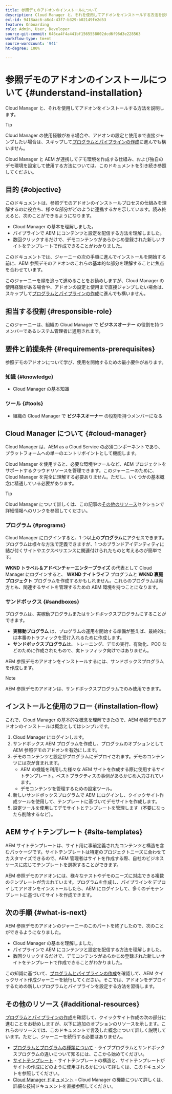 ```yaml
---
title: 参照デモのアドオンのインストールについて
description: Cloud Manager と、それを使用してアドオンをインストールする方法を説明します。
exl-id: 9418aac6-a8c4-43f7-b329-b02149fe2d53
feature: Onboarding
role: Admin, User, Developer
source-git-commit: 646ca4f4a441bf1565558002dcd6f96d3e228563
workflow-type: tm+mt
source-wordcount: '941'
ht-degree: 100%

---
```


# 参照デモのアドオンのインストールについて {#understand-installation}

Cloud Manager と、それを使用してアドオンをインストールする方法を説明します。

>[!TIP]
>
>Cloud Manager の使用経験がある場合や、アドオンの設定と使用まで直接ジャンプしたい場合は、スキップして[プログラムとパイプラインの作成](create-program.md)に進んでも構いません。
>
>Cloud Manager と AEM が連携してデモ環境を作成する仕組み、および独自のデモ環境を設定して使用する方法については、このドキュメントを引き続き参照してください。

## 目的 {#objective}

このドキュメントは、参照デモのアドオンのインストールプロセスの仕組みを理解するのに役立ち、様々な部分がどのように連携するかを示しています。読み終えると、次のことができるようになります。

* Cloud Manager の基本を理解しました。
* パイプラインで AEM にコンテンツと設定を配信する方法を理解しました。
* 数回クリックするだけで、デモコンテンツがあらかじめ登録された新しいサイトをテンプレートで作成できることがわかりました。

このドキュメントでは、ジャーニーの次の手順に進んでインストールを開始する前に、AEM 参照デモのアドオンのこれらの基本的な部分を理解することに焦点を合わせています。

このジャーニーを順を追って進めることをお勧めしますが、Cloud Manager の使用経験がある場合や、アドオンの設定と使用まで直接ジャンプしたい場合は、スキップして[プログラムとパイプラインの作成](create-program.md)に進んでも構いません。

## 担当する役割 {#responsible-role}

このジャーニーは、組織の Cloud Manager で **ビジネスオーナー** の役割を持つメンバーであるシステム管理者に適用されます。

## 要件と前提条件 {#requirements-prerequisites}

参照デモのアドオンについて学び、使用を開始するための最小要件があります。

### 知識 {#knowledge}

* Cloud Manager の基本知識

### ツール {#tools}

* 組織の Cloud Manager で **ビジネスオーナー** の役割を持つメンバーになる

## Cloud Manager について {#cloud-manager}

Cloud Manager は、AEM as a Cloud Service の必須コンポーネントであり、プラットフォームへの単一のエントリポイントとして機能します。

Cloud Manager を使用すると、必要な環境やツールなど、AEM プロジェクトをサポートするクラウドリソースを管理できます。このジャーニーのために、Cloud Manager を完全に理解する必要ありません。ただし、いくつかの基本概念に精通している必要があります。

>[!TIP]
>
>Cloud Manager について詳しくは、この記事の[その他のリソース](#additional-resources)セクションで詳細情報へのリンクを参照してください。

### プログラム {#programs}

Cloud Manager にログインすると、1 つ以上の&#x200B;**プログラム**&#x200B;にアクセスできます。プログラムは様々な方法で定義できますが、1 つのブランドアイデンティティに結び付くサイトやエクスペリエンスに関連付けられたものと考えるのが簡単です。

**WKND トラベル＆アドベンチャーエンタープライズ** の代表として Cloud Manager にログインすると、 **WKND ナイトライフ** プログラムと **WKND 裏庭プロジェクト** プログラムを作成するかもしれません。これらのプログラムは両方とも、関連するサイトを管理するための AEM 環境を持つことになります。

### サンドボックス {#sandboxes}

プログラムは、実稼動プログラムまたはサンドボックスプログラムにすることができます。

* **実稼動プログラム** は、プログラムの運用を開始する準備が整えば、最終的には本番のトラフィックを受け入れるために作成します。
* **サンドボックスプログラム**&#x200B;は、トレーニング、デモの実行、有効化、POC などのために作成されたもので、実トラフィック向けではありません。

AEM 参照デモのアドオンをインストールするには、サンドボックスプログラムを作成します。

>[!NOTE]
>
>AEM 参照デモのアドオンは、サンドボックスプログラムでのみ使用できます。

## インストールと使用のフロー {#installation-flow}

これで、Cloud Manager の基本的な概念を理解できたので、AEM 参照デモのアドオンのインストールは概念としてはシンプルです。

1. Cloud Manager にログインします。
1. サンドボックス AEM プログラムを作成し、プログラムのオプションとして AEM 参照デモのアドオンを有効にします。
1. デモのコンテンツと設定がプログラムにデプロイされます。デモのコンテンツには次が含まれます。
   * AEM の機能を利用した様々な AEM サイトを作成する際に使用するサイトテンプレート。ベストプラクティスの事例があらかじめ入力されています。
   * デモコンテンツを管理するための設定ツール。
1. 新しいサンドボックスプログラムで AEM にログインし、クイックサイト作成ツールを使用して、テンプレートに基づいてデモサイトを作成します。
1. 設定ツールを使用してデモサイトとテンプレートを管理します（不要になったら削除するなど）。

## AEM サイトテンプレート {#site-templates}

AEM サイトテンプレートは、サイト用に事前定義されたコンテンツと構造を含むパッケージです。サイトテンプレートは特定のプロジェクトニーズに合わせてカスタマイズできるので、AEM 管理者はサイトを作成する際、自社のビジネスケースに応じてテンプレートを選択することができます。

AEM 参照デモのアドオンには、様々なテストやデモのニーズに対応できる複数のテンプレートが含まれています。プログラムを作成し、パイプラインをデプロイしてアドオンをインストールしたら、AEM にログインして、多くのデモテンプレートに基づいてサイトを作成できます。

## 次の手順 {#what-is-next}

AEM 参照デモのアドオンのジャーニーのこのパートを終了したので、次のことができるようになりました。

* Cloud Manager の基本を理解しました。
* パイプラインで AEM にコンテンツと設定を配信する方法を理解しました。
* 数回クリックするだけで、デモコンテンツがあらかじめ登録された新しいサイトをテンプレートで作成できることがわかりました。

この知識に基づいて、[プログラムとパイプラインの作成](create-program.md)を確認して、AEM クイックサイト作成ジャーニーを続行してください。そこでは、アドオンをデプロイするための新しいプログラムとパイプラインを設定する方法を習得します。

## その他のリソース {#additional-resources}

[プログラムとパイプラインの作成](create-program.md)を確認して、クイックサイト作成の次の部分に進むことをお勧めしますが、以下に追加のオプションのリソースを示します。これらのリソースでは、このドキュメントで言及した概念について詳しく説明しています。ただし、ジャーニーを続行する必要はありません。

* [プログラムとプログラムの種類について](https://experienceleague.adobe.com/docs/experience-manager-cloud-service/content/implementing/using-cloud-manager/programs/program-types.html?lang=ja) - ライブプログラムとサンドボックスプログラムの違いについて知るには、ここから始めてください。
* [サイトテンプレート](/help/sites-cloud/administering/site-creation/site-templates.md) - サイトテンプレートの構造と、サイトテンプレートがサイトの作成にどのように使用されるかについて詳しくは、このドキュメントを参照してください。
* [Cloud Manager ドキュメント](https://experienceleague.adobe.com/docs/experience-manager-cloud-service/content/onboarding/onboarding-concepts/cloud-manager-introduction.html?lang=ja) - Cloud Manager の機能について詳しくは、詳細な技術ドキュメントを直接参照してください。
